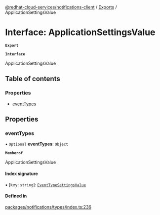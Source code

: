 [@redhat-cloud-services/notifications-client](../README.md) / [Exports](../modules.md) / ApplicationSettingsValue

# Interface: ApplicationSettingsValue

**`Export`**

**`Interface`**

ApplicationSettingsValue

## Table of contents

### Properties

- [eventTypes](ApplicationSettingsValue.md#eventtypes)

## Properties

### eventTypes

• `Optional` **eventTypes**: `Object`

**`Memberof`**

ApplicationSettingsValue

#### Index signature

▪ [key: `string`]: [`EventTypeSettingsValue`](EventTypeSettingsValue.md)

#### Defined in

[packages/notifications/types/index.ts:236](https://github.com/mkholjuraev/javascript-clients/blob/master/packages/notifications/types/index.ts#L236)
